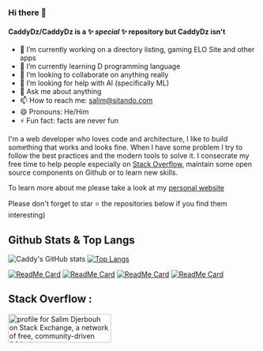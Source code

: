 ### Hi there 👋

#### **CaddyDz/CaddyDz** is a ✨ _special_ ✨ repository but CaddyDz isn't

- 🔭 I’m currently working on a directory listing, gaming ELO Site and other apps
- 🌱 I’m currently learning D programming language
- 👯 I’m looking to collaborate on anything really
- 🤔 I’m looking for help with AI (specifically ML)
- 💬 Ask me about anything
- 📫 How to reach me: salim@sitando.com
- 😄 Pronouns: He/Him
- ⚡ Fun fact: facts are never fun

I'm a web developer who loves code and architecture, I like to build something that works and looks fine.
        When I have some problem I try to follow the best practices and the modern tools to solve it. I consecrate my free time to help people especially on
        <a
          href="https://stackoverflow.com/users/5581565/salim-djerbouh?tab=profile"
          target="blank"
          class="b-link"
        >Stack Overflow</a>, maintain some open source components on Github or to learn new skills.


To learn more about me please take a look at my [personal website](https://salimdj.me)

Please don't forget to star ⭐  the repositories below if you find them interesting)

## Github Stats & Top Langs

![Caddy's GitHub stats](https://github-readme-stats.vercel.app/api?username=CaddyDz&show_icons=true&theme=shades-of-purple&count_private=true)
[![Top Langs](https://github-readme-stats.vercel.app/api/top-langs/?username=CaddyDz&hide=html,css&layout=compact&theme=shades-of-purple)](https://github.com/CaddyDz/CaddyDz)

[![ReadMe Card](https://github-readme-stats.vercel.app/api/pin/?username=CaddyDz&repo=EnglishWorlds&theme=shades-of-purple)](https://github.com/CaddyDz/EnglishWorlds)
[![ReadMe Card](https://github-readme-stats.vercel.app/api/pin/?username=CaddyDz&repo=dotfiles&theme=shades-of-purple)](https://github.com/CaddyDz/dotfiles)
[![ReadMe Card](https://github-readme-stats.vercel.app/api/pin/?username=CaddyDz&repo=ml&theme=shades-of-purple)](https://github.com/CaddyDz/ml)
[![ReadMe Card](https://github-readme-stats.vercel.app/api/pin/?username=CaddyDz&repo=Turbo&theme=shades-of-purple)](https://github.com/CaddyDz/Turbo)


## Stack Overflow :

<a href="https://stackexchange.com/users/7327579"><img src="https://stackexchange.com/users/flair/7327579.png" width="208" height="58" alt="profile for Salim Djerbouh on Stack Exchange, a network of free, community-driven Q&amp;A sites" title="profile for Salim Djerbouh on Stack Exchange, a network of free, community-driven Q&amp;A sites"></a>
